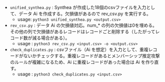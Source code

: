 - `unified_synthea.py` : Synthea が作成した18個のcsvファイルを入力として、データ Ai を作成する。欠損値があるので rev_csv.py を実行する。
  - usage: `python3 unified_synthea.py <output.csv>`
- `rev_csv.py` : データ Ai の欠損値対応。num_* の列の欠損値は0を埋める。その他の列で欠損値があるレコードはレコードごと削除する（したがってレコード数が減る場合がある）。
  - usage : `python3 rev_csv.py <input.csv> -o <output.csv>` 
- `check_duplicates.py` : csvファイル（Ai を想定）を入力として、重複レコードがないかチェックする。重複レコードがあるとメンバーシップ推定攻撃のルールが複雑になるため、Ai に重複レコードがあった場合は Ai を作り直す。
  - usage : `python3 check_duplicates.py <input.csv>` 
